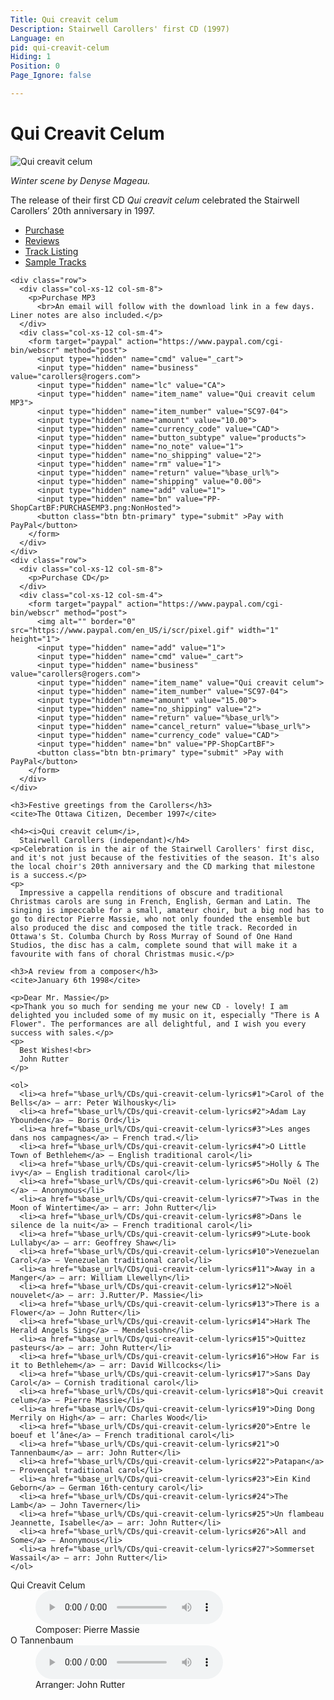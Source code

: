 ```yaml
---
Title: Qui creavit celum
Description: Stairwell Carollers' first CD (1997)
Language: en
pid: qui-creavit-celum
Hiding: 1
Position: 0
Page_Ignore: false

---
```


<div markdown="1" class="jumbotron clearfix">
  
  # Qui Creavit Celum #

  <img alt="Qui creavit celum" src="%base_url%/assets/QuiCreavitCelum-cover.jpg" class="cd-cover-image">

</div>

*Winter scene by Denyse Mageau.*

The release of their first CD *Qui creavit celum* celebrated the Stairwell Carollers’ 20th anniversary in 1997.

<ul class="nav nav-tabs">
  <li class="active"><a data-toggle="tab" href="#purchase">Purchase</a></li>
  <li><a data-toggle="tab" href="#reviews">Reviews</a></li>
  <li><a data-toggle="tab" href="#tracklisting">Track Listing</a></li>
  <li><a data-toggle="tab" href="#samples">Sample Tracks</a></li>
</ul>

<div class="tab-content">
  <div id="purchase" class="tab-pane active">

	<div class="row">
      <div class="col-xs-12 col-sm-8">
		<p>Purchase MP3
		  <br>An email will follow with the download link in a few days. Liner notes are also included.</p>
      </div>
      <div class="col-xs-12 col-sm-4">
		<form target="paypal" action="https://www.paypal.com/cgi-bin/webscr" method="post">
		  <input type="hidden" name="cmd" value="_cart">
		  <input type="hidden" name="business" value="carollers@rogers.com">
		  <input type="hidden" name="lc" value="CA">
		  <input type="hidden" name="item_name" value="Qui creavit celum MP3">
		  <input type="hidden" name="item_number" value="SC97-04">
		  <input type="hidden" name="amount" value="10.00">
		  <input type="hidden" name="currency_code" value="CAD">
		  <input type="hidden" name="button_subtype" value="products">
		  <input type="hidden" name="no_note" value="1">
		  <input type="hidden" name="no_shipping" value="2">
		  <input type="hidden" name="rm" value="1">
		  <input type="hidden" name="return" value="%base_url%">
		  <input type="hidden" name="shipping" value="0.00">
		  <input type="hidden" name="add" value="1">
		  <input type="hidden" name="bn" value="PP-ShopCartBF:PURCHASEMP3.png:NonHosted">
		  <button class="btn btn-primary" type="submit" >Pay with PayPal</button>
		</form>
      </div>
	</div>
	<div class="row">
      <div class="col-xs-12 col-sm-8">
		<p>Purchase CD</p>
      </div>
      <div class="col-xs-12 col-sm-4">
		<form target="paypal" action="https://www.paypal.com/cgi-bin/webscr" method="post">
		  <img alt="" border="0" src="https://www.paypal.com/en_US/i/scr/pixel.gif" width="1" height="1">
		  <input type="hidden" name="add" value="1">
		  <input type="hidden" name="cmd" value="_cart">
		  <input type="hidden" name="business" value="carollers@rogers.com">
		  <input type="hidden" name="item_name" value="Qui creavit celum">
		  <input type="hidden" name="item_number" value="SC97-04">
		  <input type="hidden" name="amount" value="15.00">
		  <input type="hidden" name="no_shipping" value="2">
		  <input type="hidden" name="return" value="%base_url%">
		  <input type="hidden" name="cancel_return" value="%base_url%">
		  <input type="hidden" name="currency_code" value="CAD">
		  <input type="hidden" name="bn" value="PP-ShopCartBF">
		  <button class="btn btn-primary" type="submit" >Pay with PayPal</button>
		</form>
      </div>
	</div>
  </div>

  <div id="reviews" class="tab-pane">

	<h3>Festive greetings from the Carollers</h3>
	<cite>The Ottawa Citizen, December 1997</cite>

	<h4><i>Qui creavit celum</i>, 
	  Stairwell Carollers (independant)</h4>
	<p>Celebration is in the air of the Stairwell Carollers' first disc, and it's not just because of the festivities of the season. It's also the local choir's 20th anniversary and the CD marking that milestone is a success.</p>
	<p>
	  Impressive a cappella renditions of obscure and traditional Christmas carols are sung in French, English, German and Latin. The singing is impeccable for a small, amateur choir, but a big nod has to go to director Pierre Massie, who not only founded the ensemble but also produced the disc and composed the title track. Recorded in Ottawa's St. Columba Church by Ross Murray of Sound of One Hand Studios, the disc has a calm, complete sound that will make it a favourite with fans of choral Christmas music.</p>

	<h3>A review from a composer</h3>
	<cite>January 6th 1998</cite>

	<p>Dear Mr. Massie</p>
	<p>Thank you so much for sending me your new CD - lovely! I am delighted you included some of my music on it, especially "There is A Flower". The performances are all delightful, and I wish you every success with sales.</p>
	<p>
	  Best Wishes!<br>
	  John Rutter
	</p>
  </div>

  <div id="tracklisting" class="tab-pane">

	<ol>
	  <li><a href="%base_url%/CDs/qui-creavit-celum-lyrics#1">Carol of the Bells</a> – arr: Peter Wilhousky</li>
	  <li><a href="%base_url%/CDs/qui-creavit-celum-lyrics#2">Adam Lay Ybounden</a> – Boris Ord</li>
	  <li><a href="%base_url%/CDs/qui-creavit-celum-lyrics#3">Les anges dans nos campagnes</a> – French trad.</li>
	  <li><a href="%base_url%/CDs/qui-creavit-celum-lyrics#4">O Little Town of Bethlehem</a> – English traditional carol</li>
	  <li><a href="%base_url%/CDs/qui-creavit-celum-lyrics#5">Holly & The ivy</a> – English traditional carol</li>
	  <li><a href="%base_url%/CDs/qui-creavit-celum-lyrics#6">Du Noël (2)</a> – Anonymous</li>
	  <li><a href="%base_url%/CDs/qui-creavit-celum-lyrics#7">Twas in the Moon of Wintertime</a> – arr: John Rutter</li>
	  <li><a href="%base_url%/CDs/qui-creavit-celum-lyrics#8">Dans le silence de la nuit</a> – French traditional carol</li>
	  <li><a href="%base_url%/CDs/qui-creavit-celum-lyrics#9">Lute-book Lullaby</a> – arr: Geoffrey Shaw</li>
	  <li><a href="%base_url%/CDs/qui-creavit-celum-lyrics#10">Venezuelan Carol</a> – Venezuelan traditional carol</li>
	  <li><a href="%base_url%/CDs/qui-creavit-celum-lyrics#11">Away in a Manger</a> – arr: William Llewellyn</li>
	  <li><a href="%base_url%/CDs/qui-creavit-celum-lyrics#12">Noël nouvelet</a> – arr: J.Rutter/P. Massie</li>
	  <li><a href="%base_url%/CDs/qui-creavit-celum-lyrics#13">There is a Flower</a> – John Rutter</li>
	  <li><a href="%base_url%/CDs/qui-creavit-celum-lyrics#14">Hark The Herald Angels Sing</a> – Mendelssohn</li>
	  <li><a href="%base_url%/CDs/qui-creavit-celum-lyrics#15">Quittez pasteurs</a> – arr: John Rutter</li>
	  <li><a href="%base_url%/CDs/qui-creavit-celum-lyrics#16">How Far is it to Bethlehem</a> – arr: David Willcocks</li>
	  <li><a href="%base_url%/CDs/qui-creavit-celum-lyrics#17">Sans Day Carol</a> – Cornish traditional carol</li>
	  <li><a href="%base_url%/CDs/qui-creavit-celum-lyrics#18">Qui creavit celum</a> – Pierre Massie</li>
	  <li><a href="%base_url%/CDs/qui-creavit-celum-lyrics#19">Ding Dong Merrily on High</a> – arr: Charles Wood</li>
	  <li><a href="%base_url%/CDs/qui-creavit-celum-lyrics#20">Entre le boeuf et l’âne</a> – French traditional carol</li>
	  <li><a href="%base_url%/CDs/qui-creavit-celum-lyrics#21">O Tannenbaum</a> – arr: John Rutter</li>
	  <li><a href="%base_url%/CDs/qui-creavit-celum-lyrics#22">Patapan</a> – Provençal traditional carol</li>
	  <li><a href="%base_url%/CDs/qui-creavit-celum-lyrics#23">Ein Kind Geborn</a> – German 16th-century carol</li>
	  <li><a href="%base_url%/CDs/qui-creavit-celum-lyrics#24">The Lamb</a> – John Taverner</li>
	  <li><a href="%base_url%/CDs/qui-creavit-celum-lyrics#25">Un flambeau Jeannette, Isabelle</a> – arr: John Rutter</li>
	  <li><a href="%base_url%/CDs/qui-creavit-celum-lyrics#26">All and Some</a> – Anonymous</li>
	  <li><a href="%base_url%/CDs/qui-creavit-celum-lyrics#27">Sommerset Wassail</a> – arr: John Rutter</li>
	</ol>

  </div>

  <div id="samples" class="tab-pane">
	<dl>
	  <dt>Qui Creavit Celum</dt>
	  <dd><audio controls name="Qui Creavit" style="max-width: 100%; max-height: 100%;">
		  <source src="%base_url%/assets/QuiCreavit.mp3" type="audio/mpeg">
	  </audio></dd>
	  <dd>Composer: Pierre Massie</dd>
	  <dt>O Tannenbaum</dt>
	  <dd><audio controls name="O Tannenbaum" style="max-width: 100%; max-height: 100%;">
		  <source src="%base_url%/assets/O Tannenbaum.mp3" type="audio/mpeg">
	  </audio></dd>
	  <dd>Arranger: John Rutter</dd>
	</dl>
  </div>
</div>

